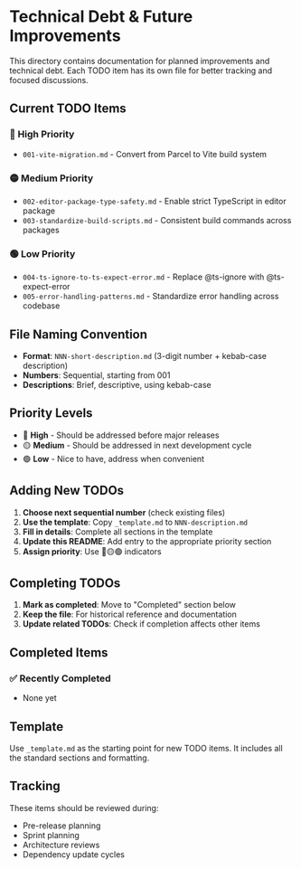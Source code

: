 # Technical Debt & Future Improvements

This directory contains documentation for planned improvements and technical debt. Each TODO item has its own file for better tracking and focused discussions.

## Current TODO Items

### 🔴 High Priority
- `001-vite-migration.md` - Convert from Parcel to Vite build system

### 🟡 Medium Priority  
- `002-editor-package-type-safety.md` - Enable strict TypeScript in editor package
- `003-standardize-build-scripts.md` - Consistent build commands across packages

### 🟢 Low Priority
- `004-ts-ignore-to-ts-expect-error.md` - Replace @ts-ignore with @ts-expect-error
- `005-error-handling-patterns.md` - Standardize error handling across codebase

## File Naming Convention

- **Format**: `NNN-short-description.md` (3-digit number + kebab-case description)
- **Numbers**: Sequential, starting from 001
- **Descriptions**: Brief, descriptive, using kebab-case

## Priority Levels

- 🔴 **High** - Should be addressed before major releases
- 🟡 **Medium** - Should be addressed in next development cycle
- 🟢 **Low** - Nice to have, address when convenient

## Adding New TODOs

1. **Choose next sequential number** (check existing files)
2. **Use the template**: Copy `_template.md` to `NNN-description.md`
3. **Fill in details**: Complete all sections in the template
4. **Update this README**: Add entry to the appropriate priority section
5. **Assign priority**: Use 🔴🟡🟢 indicators

## Completing TODOs

1. **Mark as completed**: Move to "Completed" section below
2. **Keep the file**: For historical reference and documentation
3. **Update related TODOs**: Check if completion affects other items

## Completed Items

### ✅ Recently Completed
- None yet

## Template

Use `_template.md` as the starting point for new TODO items. It includes all the standard sections and formatting.

## Tracking

These items should be reviewed during:
- Pre-release planning
- Sprint planning  
- Architecture reviews
- Dependency update cycles 